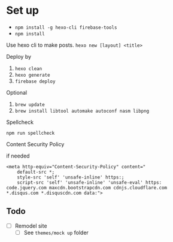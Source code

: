 # Set up

- `npm install -g hexo-cli firebase-tools`
- `npm install`

Use hexo cli to make posts. `hexo new [layout] <title>`

Deploy by

1. `hexo clean`
2. `hexo generate`
3. `firebase deploy`

Optional

1. `brew update`
2. `brew install libtool automake autoconf nasm libpng`

Spellcheck

`npm run spellcheck`

Content Security Policy

if needed

```
<meta http-equiv="Content-Security-Policy" content="
    default-src *;
    style-src 'self' 'unsafe-inline' https:;
    script-src 'self' 'unsafe-inline' 'unsafe-eval' https: code.jquery.com maxcdn.bootstrapcdn.com cdnjs.cloudflare.com *.disqus.com *.disquscdn.com data:">
```

## Todo
- [ ] Remodel site
  - [ ] See `themes/mock up` folder